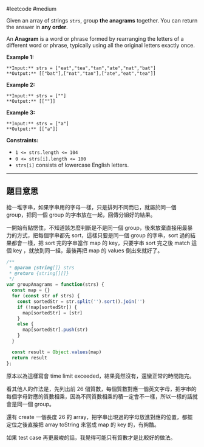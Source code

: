 #leetcode #medium 

Given an array of strings `strs`, group **the anagrams** together. You can return the answer in **any order**.

An **Anagram** is a word or phrase formed by rearranging the letters of a different word or phrase, typically using all the original letters exactly once.

**Example 1:**

```
**Input:** strs = ["eat","tea","tan","ate","nat","bat"]
**Output:** [["bat"],["nat","tan"],["ate","eat","tea"]]
```

**Example 2:**

```
**Input:** strs = [""]
**Output:** [[""]]
```

**Example 3:**

```
**Input:** strs = ["a"]
**Output:** [["a"]]
```

**Constraints:**

-   `1 <= strs.length <= 104`
-   `0 <= strs[i].length <= 100`
-   `strs[i]` consists of lowercase English letters.

---

## 題目意思

給一堆字串，如果字串用的字母一樣，只是排列不同而已，就屬於同一個 group，把同一個 group 的字串放在一起，回傳分組好的結果。

一開始有點愣住，不知道該怎麼判斷是不是同一個 group，後來放棄直接用最暴力的方式，把每個字串都先 sort，這樣只要是同一個 group 的字串，sort 過的結果都會一樣，把 sort 完的字串當作 map 的 key，只要字串 sort 完之後 match 這個 key ，就放到同一組，最後再把 map 的 values 倒出來就好了。

```javascript
/**
 * @param {string[]} strs
 * @return {string[][]}
 */
var groupAnagrams = function(strs) {
  const map = {}
  for (const str of strs) {
    const sortedStr = str.split('').sort().join('')
    if (!map[sortedStr]) {
      map[sortedStr] = [str]
    }
    else {
      map[sortedStr].push(str)
    }
  }

  const result = Object.values(map)
  return result
};
```

原本以為這樣寫會 time limit exceeded，結果竟然沒有，還蠻正常的時間跑完。

看其他人的作法是，先列出前 26 個質數，每個質數對應一個英文字母，把字串的每個字母對應的質數相乘，因為不同質數相乘的積一定會不一樣，所以一樣的話就會是同一個 group。

還有 create 一個長度 26 的 array，把字串出現過的字母放進對應的位置，都擺定位之後直接把 array toString 來當成 map 的 key 的，有夠酷。

如果 test case 再更嚴峻的話，我覺得可能只有質數才是比較好的做法。